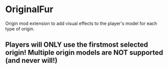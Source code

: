 # OriginalFur
Origin mod extension to add visual effects to the player's model for each type of origin.

## Players will ONLY use the firstmost selected origin! Multiple origin models are NOT supported (and never will!)
